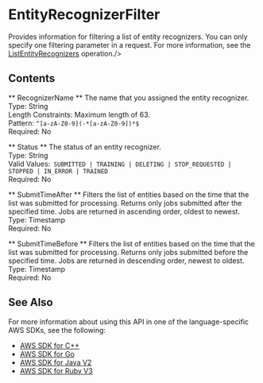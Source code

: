# EntityRecognizerFilter<a name="API_EntityRecognizerFilter"></a>

Provides information for filtering a list of entity recognizers\. You can only specify one filtering parameter in a request\. For more information, see the [ListEntityRecognizers](API_ListEntityRecognizers.md) operation\./>

## Contents<a name="API_EntityRecognizerFilter_Contents"></a>

 ** RecognizerName **   <a name="comprehend-Type-EntityRecognizerFilter-RecognizerName"></a>
The name that you assigned the entity recognizer\.  
Type: String  
Length Constraints: Maximum length of 63\.  
Pattern: `^[a-zA-Z0-9](-*[a-zA-Z0-9])*$`   
Required: No

 ** Status **   <a name="comprehend-Type-EntityRecognizerFilter-Status"></a>
The status of an entity recognizer\.  
Type: String  
Valid Values:` SUBMITTED | TRAINING | DELETING | STOP_REQUESTED | STOPPED | IN_ERROR | TRAINED`   
Required: No

 ** SubmitTimeAfter **   <a name="comprehend-Type-EntityRecognizerFilter-SubmitTimeAfter"></a>
Filters the list of entities based on the time that the list was submitted for processing\. Returns only jobs submitted after the specified time\. Jobs are returned in ascending order, oldest to newest\.  
Type: Timestamp  
Required: No

 ** SubmitTimeBefore **   <a name="comprehend-Type-EntityRecognizerFilter-SubmitTimeBefore"></a>
Filters the list of entities based on the time that the list was submitted for processing\. Returns only jobs submitted before the specified time\. Jobs are returned in descending order, newest to oldest\.  
Type: Timestamp  
Required: No

## See Also<a name="API_EntityRecognizerFilter_SeeAlso"></a>

For more information about using this API in one of the language\-specific AWS SDKs, see the following:
+  [AWS SDK for C\+\+](https://docs.aws.amazon.com/goto/SdkForCpp/comprehend-2017-11-27/EntityRecognizerFilter) 
+  [AWS SDK for Go](https://docs.aws.amazon.com/goto/SdkForGoV1/comprehend-2017-11-27/EntityRecognizerFilter) 
+  [AWS SDK for Java V2](https://docs.aws.amazon.com/goto/SdkForJavaV2/comprehend-2017-11-27/EntityRecognizerFilter) 
+  [AWS SDK for Ruby V3](https://docs.aws.amazon.com/goto/SdkForRubyV3/comprehend-2017-11-27/EntityRecognizerFilter) 